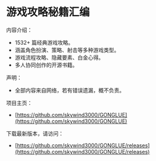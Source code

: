 # 游戏攻略秘籍汇编

内容介绍：

- 1532+ 篇经典游戏攻略。
- 涵盖角色扮演、策略、射击等多种游戏类型。
- 游戏流程攻略、隐藏要素、白金心得。
- 多人协同创作的开源书籍。

声明：

- 全部内容来自网络，若有错误遗漏，概不负责。

项目主页：

- [https://github.com/skywind3000/GONGLUE](https://github.com/skywind3000/GONGLUE)

下载最新版本，请访问：

- [https://github.com/skywind3000/GONGLUE/releases](https://github.com/skywind3000/GONGLUE/releases)


